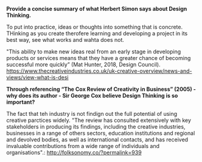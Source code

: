 **Provide a concise summary of what Herbert Simon says about Design Thinking.**

To put into practice, ideas or thoughts into something that is concrete. THinking as you create therofere learning and developing a project in its best way, see what works and wahta does not.

"This ability to make new ideas real from an early stage in developing products or services means that they have a greater chance of becoming successful more quickly” (Mat Hunter, 2018, Design Council).
https://www.thecreativeindustries.co.uk/uk-creative-overview/news-and-views/view-what-is-desi

**Through referencing “The Cox Review of Creativity in Business” (2005) - why does its author - Sir George Cox believe Design Thinking is so important?**

The fact that teh industry is not findign out the full potential of using creative parctices widely. "The review has consulted extensively with key stakeholders in producing its findings, including the creative industries, businesses in a range of others sectors, education institutions and regional and devolved bodies, as well as international contacts, and has received invaluable contributions from a wide range of individuals and organisations".: http://folksonomy.co/?permalink=939
